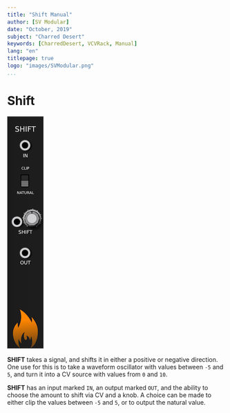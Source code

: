 ```yaml
---
title: "Shift Manual"
author: [SV Modular]
date: "October, 2019"
subject: "Charred Desert"
keywords: [CharredDesert, VCVRack, Manual]
lang: "en"
titlepage: true
logo: "images/SVModular.png"
...
```


# Shift

![Shift Image](images/Shift.png "Shift")

**SHIFT** takes a signal, and shifts it in either a positive or negative direction.
One use for this is to take a waveform oscillator with values between `-5` and `5`,
and turn it into a CV source with values from `0` and `10`.


**SHIFT** has an input marked `IN`, an output marked `OUT`, and the ability to
choose the amount to shift via CV and a knob.  A choice can be made to either
clip the values between `-5` and `5`, or to output the natural value.
